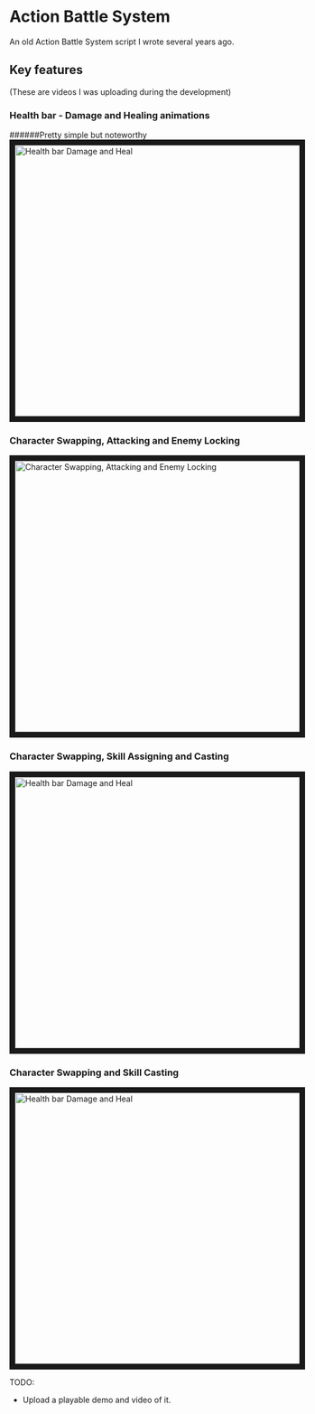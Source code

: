# Action Battle System

An old Action Battle System script I wrote several years ago.

## Key features
(These are videos I was uploading during the development)
### Health bar - Damage and Healing animations
######Pretty simple but noteworthy
<a href="http://www.youtube.com/watch?feature=player_embedded&v=lhzWLJMbRd4
" target="_blank"><img src="http://img.youtube.com/vi/lhzWLJMbRd4/0.jpg" 
alt="Health bar Damage and Heal" width="852" height="480" border="10" /></a>

### Character Swapping, Attacking and Enemy Locking
<a href="http://www.youtube.com/watch?feature=player_embedded&v=G516ov1C-MU
" target="_blank"><img src="http://img.youtube.com/vi/G516ov1C-MU/0.jpg" 
alt="Character Swapping, Attacking and Enemy Locking" width="852" height="480" border="10" /></a>

### Character Swapping, Skill Assigning and Casting
<a href="http://www.youtube.com/watch?feature=player_embedded&v=5cP_FsfY_Rs
" target="_blank"><img src="http://img.youtube.com/vi/5cP_FsfY_Rs/0.jpg" 
alt="Health bar Damage and Heal" width="852" height="480" border="10" /></a>

### Character Swapping and Skill Casting
<a href="http://www.youtube.com/watch?feature=player_embedded&v=Si-fjO02wQA
" target="_blank"><img src="http://img.youtube.com/vi/Si-fjO02wQA/0.jpg" 
alt="Health bar Damage and Heal" width="852" height="480" border="10" /></a>

TODO:
* Upload a playable demo and video of it.
